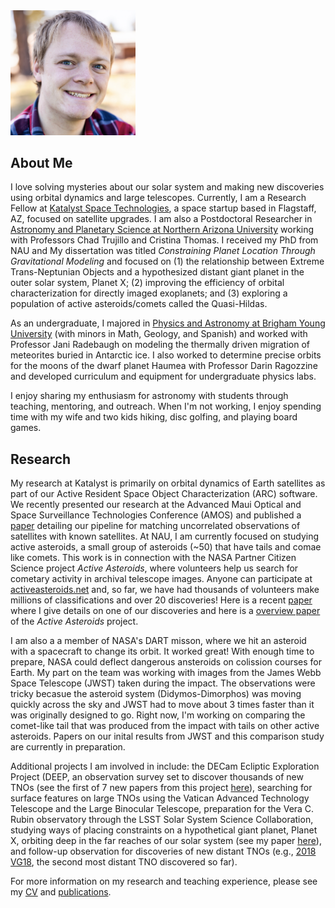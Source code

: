 <img src="picture.jpg" width="200">

## About Me
I love solving mysteries about our solar system and making new discoveries using orbital dynamics and large telescopes. Currently, I am a Research Fellow at [Katalyst Space Technologies](https://www.katalystspace.com/), a space startup based in Flagstaff, AZ, focused on satellite upgrades. I am also a Postdoctoral Researcher in [Astronomy and Planetary Science at Northern Arizona University](https://nau.edu/astronomy-and-planetary-science/) working with Professors Chad Trujillo and Cristina Thomas. I received my PhD from NAU and My dissertation was titled *Constraining Planet Location Through Gravitational Modeling* and focused on (1) the relationship between Extreme Trans-Neptunian Objects and a hypothesized distant giant planet in the outer solar system, Planet X; (2) improving the efficiency of orbital characterization for directly imaged exoplanets; and (3) exploring a population of active asteroids/comets called the Quasi-Hildas.

As an undergraduate, I majored in [Physics and Astronomy at Brigham Young University](https://physics.byu.edu/) (with minors in Math, Geology, and Spanish) and worked with Professor Jani Radebaugh on modeling the thermally driven migration of meteorites buried in Antarctic ice. I also worked to determine precise orbits for the moons of the dwarf planet Haumea with Professor Darin Ragozzine and developed curriculum and equipment for undergraduate physics labs.

I enjoy sharing my enthusiasm for astronomy with students through teaching, mentoring, and outreach. When I'm not working, I enjoy spending time with my wife and two kids hiking, disc golfing, and playing board games.

## Research
My research at Katalyst is primarily on orbital dynamics of Earth satellites as part of our Active Resident Space Object Characterization (ARC) software. We recently presented our research at the Advanced Maui Optical and Space Surveillance Technologies Conference (AMOS) and published a [paper](https://amostech.com/TechnicalPapers/2024/SDA/Hofer.pdf) detailing our pipeline for matching uncorrelated observations of satellites with known satellites. At NAU, I am currently focused on studying active asteroids, a small group of asteroids (~50) that have tails and comae like comets. This work is in connection with the NASA Partner Citizen Science project *Active Asteroids*, where volunteers help us search for cometary activity in archival telescope images. Anyone can participate at [activeasteroids.net](http://activeasteroids.net/) and, so far, we have had thousands of volunteers make millions of classifications and over 20 discoveries! Here is a recent [paper](https://iopscience.iop.org/article/10.3847/2041-8213/acfcbc/pdf) where I give details on one of our discoveries and here is a [overview paper](https://iopscience.iop.org/article/10.3847/1538-3881/ad1de2/pdf) of the *Active Asteroids* project.

I am also a a member of NASA's DART misson, where we hit an asteroid with a spacecraft to change its orbit. It worked great! With enough time to prepare, NASA could deflect dangerous ansteroids on colission courses for Earth. My part on the team was working with images from the James Webb Space Telescope (JWST) taken during the impact. The observations were tricky becasue the asteroid system (Didymos-Dimorphos) was moving quickly across the sky and JWST had to move about 3 times faster than it was originally designed to go. Right now, I'm working on comparing the comet-like tail that was produced from the impact with tails on other active asteroids. Papers on our inital results from JWST and this comparison study are currently in preparation.

Additional projects I am involved in include: the DECam Ecliptic Exploration Project (DEEP, an observation survey set to discover thousands of new TNOs (see the first of 7 new papers from this project [here](https://arxiv.org/pdf/2309.03417.pdf)), searching for surface features on large TNOs using the Vatican Advanced Technology Telescope and the Large Binocular Telescope, preparation for the Vera C. Rubin observatory through the LSST Solar System Science Collaboration, studying ways of placing constraints on a hypothetical giant planet, Planet X, orbiting deep in the far reaches of our solar system (see my paper [here](https://iopscience.iop.org/article/10.3847/1538-3881/abfb6f)), and follow-up observation for discoveries of new distant TNOs (e.g., [2018 VG18](https://minorplanetcenter.net/mpec/K18/K18Y14.html), the second most distant TNO discovered so far).

For more information on my research and teaching experience, please see my [CV](cv_nov_2024.pdf) and [publications](https://ui.adsabs.harvard.edu/search/filter_author_facet_hier_fq_author=AND&filter_author_facet_hier_fq_author=author_facet_hier%3A%220%2FOldroyd%2C%20W%22&fq=%7B!type%3Daqp%20v%3D%24fq_author%7D&fq_author=(author_facet_hier%3A%220%2FOldroyd%2C%20W%22)&q=%20author%3A%22oldroyd%22&sort=date%20desc%2C%20bibcode%20desc&p_=0).
